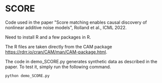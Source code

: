 # SCORE
Code used in the paper "Score matching enables causal discovery of nonlinear additive noise models", Rolland et al., ICML 2022.

Need to install R and a few packages in R.

The R files are taken directly from the CAM package https://rdrr.io/cran/CAM/man/CAM-package.html.

The code in demo_SCORE.py generates synthetic data as described in the paper. To test it, simply run the following command.

```
python demo_SCORE.py
```
